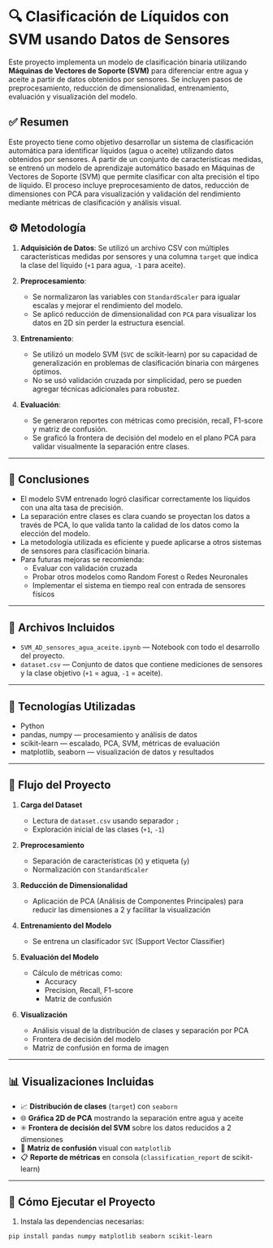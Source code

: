 
# 🔍 Clasificación de Líquidos con SVM usando Datos de Sensores

Este proyecto implementa un modelo de clasificación binaria utilizando **Máquinas de Vectores de Soporte (SVM)** para diferenciar entre agua y aceite a partir de datos obtenidos por sensores. Se incluyen pasos de preprocesamiento, reducción de dimensionalidad, entrenamiento, evaluación y visualización del modelo.



## ✅ Resumen

Este proyecto tiene como objetivo desarrollar un sistema de clasificación automática para identificar líquidos (agua o aceite) utilizando datos obtenidos por sensores. A partir de un conjunto de características medidas, se entrenó un modelo de aprendizaje automático basado en Máquinas de Vectores de Soporte (SVM) que permite clasificar con alta precisión el tipo de líquido. El proceso incluye preprocesamiento de datos, reducción de dimensiones con PCA para visualización y validación del rendimiento mediante métricas de clasificación y análisis visual.



## ⚙️ Metodología

1. **Adquisición de Datos**: Se utilizó un archivo CSV con múltiples características medidas por sensores y una columna `target` que indica la clase del líquido (`+1` para agua, `-1` para aceite).

2. **Preprocesamiento**:
   - Se normalizaron las variables con `StandardScaler` para igualar escalas y mejorar el rendimiento del modelo.
   - Se aplicó reducción de dimensionalidad con `PCA` para visualizar los datos en 2D sin perder la estructura esencial.

3. **Entrenamiento**:
   - Se utilizó un modelo SVM (`SVC` de scikit-learn) por su capacidad de generalización en problemas de clasificación binaria con márgenes óptimos.
   - No se usó validación cruzada por simplicidad, pero se pueden agregar técnicas adicionales para robustez.

4. **Evaluación**:
   - Se generaron reportes con métricas como precisión, recall, F1-score y matriz de confusión.
   - Se graficó la frontera de decisión del modelo en el plano PCA para validar visualmente la separación entre clases.

---

## 📌 Conclusiones

- El modelo SVM entrenado logró clasificar correctamente los líquidos con una alta tasa de precisión.
- La separación entre clases es clara cuando se proyectan los datos a través de PCA, lo que valida tanto la calidad de los datos como la elección del modelo.
- La metodología utilizada es eficiente y puede aplicarse a otros sistemas de sensores para clasificación binaria.
- Para futuras mejoras se recomienda:
  - Evaluar con validación cruzada
  - Probar otros modelos como Random Forest o Redes Neuronales
  - Implementar el sistema en tiempo real con entrada de sensores físicos

---

## 📁 Archivos Incluidos

- `SVM_AD_sensores_agua_aceite.ipynb` — Notebook con todo el desarrollo del proyecto.
- `dataset.csv` — Conjunto de datos que contiene mediciones de sensores y la clase objetivo (`+1` = agua, `-1` = aceite).

---

## 🧪 Tecnologías Utilizadas

- Python
- pandas, numpy — procesamiento y análisis de datos
- scikit-learn — escalado, PCA, SVM, métricas de evaluación
- matplotlib, seaborn — visualización de datos y resultados

---

## 🔄 Flujo del Proyecto

1. **Carga del Dataset**
   - Lectura de `dataset.csv` usando separador `;`
   - Exploración inicial de las clases (`+1`, `-1`)

2. **Preprocesamiento**
   - Separación de características (`X`) y etiqueta (`y`)
   - Normalización con `StandardScaler`

3. **Reducción de Dimensionalidad**
   - Aplicación de PCA (Análisis de Componentes Principales) para reducir las dimensiones a 2 y facilitar la visualización

4. **Entrenamiento del Modelo**
   - Se entrena un clasificador `SVC` (Support Vector Classifier)

5. **Evaluación del Modelo**
   - Cálculo de métricas como:
     - Accuracy
     - Precision, Recall, F1-score
     - Matriz de confusión

6. **Visualización**
   - Análisis visual de la distribución de clases y separación por PCA
   - Frontera de decisión del modelo
   - Matriz de confusión en forma de imagen

---

## 📊 Visualizaciones Incluidas

- 📈 **Distribución de clases** (`target`) con `seaborn`
- 🌐 **Gráfica 2D de PCA** mostrando la separación entre agua y aceite
- ✳️ **Frontera de decisión del SVM** sobre los datos reducidos a 2 dimensiones
- 🧩 **Matriz de confusión** visual con `matplotlib`
- 📋 **Reporte de métricas** en consola (`classification_report` de scikit-learn)

---

## 🚀 Cómo Ejecutar el Proyecto

1. Instala las dependencias necesarias:

```bash
pip install pandas numpy matplotlib seaborn scikit-learn
